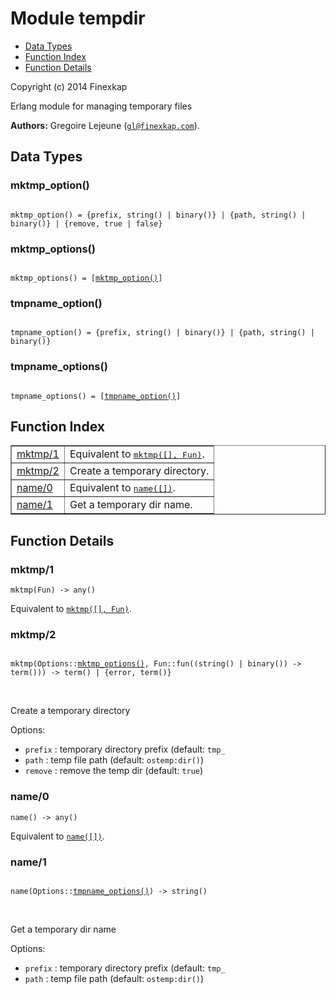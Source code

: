 

# Module tempdir #
* [Data Types](#types)
* [Function Index](#index)
* [Function Details](#functions)

Copyright (c) 2014 Finexkap

Erlang module for managing temporary files

__Authors:__ Gregoire Lejeune ([`gl@finexkap.com`](mailto:gl@finexkap.com)).

<a name="types"></a>

## Data Types ##




### <a name="type-mktmp_option">mktmp_option()</a> ###


<pre><code>
mktmp_option() = {prefix, string() | binary()} | {path, string() | binary()} | {remove, true | false}
</code></pre>




### <a name="type-mktmp_options">mktmp_options()</a> ###


<pre><code>
mktmp_options() = [<a href="#type-mktmp_option">mktmp_option()</a>]
</code></pre>




### <a name="type-tmpname_option">tmpname_option()</a> ###


<pre><code>
tmpname_option() = {prefix, string() | binary()} | {path, string() | binary()}
</code></pre>




### <a name="type-tmpname_options">tmpname_options()</a> ###


<pre><code>
tmpname_options() = [<a href="#type-tmpname_option">tmpname_option()</a>]
</code></pre>

<a name="index"></a>

## Function Index ##


<table width="100%" border="1" cellspacing="0" cellpadding="2" summary="function index"><tr><td valign="top"><a href="#mktmp-1">mktmp/1</a></td><td>Equivalent to <a href="#mktmp-2"><tt>mktmp([], Fun)</tt></a>.</td></tr><tr><td valign="top"><a href="#mktmp-2">mktmp/2</a></td><td> 
Create a temporary directory.</td></tr><tr><td valign="top"><a href="#name-0">name/0</a></td><td>Equivalent to <a href="#name-1"><tt>name([])</tt></a>.</td></tr><tr><td valign="top"><a href="#name-1">name/1</a></td><td> 
Get a temporary dir name.</td></tr></table>


<a name="functions"></a>

## Function Details ##

<a name="mktmp-1"></a>

### mktmp/1 ###

`mktmp(Fun) -> any()`

Equivalent to [`mktmp([], Fun)`](#mktmp-2).

<a name="mktmp-2"></a>

### mktmp/2 ###

<pre><code>
mktmp(Options::<a href="#type-mktmp_options">mktmp_options()</a>, Fun::fun((string() | binary()) -&gt; term())) -&gt; term() | {error, term()}
</code></pre>
<br />


Create a temporary directory

Options:

* `prefix` : temporary directory prefix (default: `tmp_`
* `path` : temp file path (default: `ostemp:dir()`)
* `remove` : remove the temp dir (default: `true`)

<a name="name-0"></a>

### name/0 ###

`name() -> any()`

Equivalent to [`name([])`](#name-1).

<a name="name-1"></a>

### name/1 ###

<pre><code>
name(Options::<a href="#type-tmpname_options">tmpname_options()</a>) -&gt; string()
</code></pre>
<br />


Get a temporary dir name

Options:

* `prefix` : temporary directory prefix (default: `tmp_`
* `path` : temp file path (default: `ostemp:dir()`)

